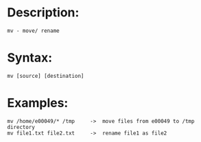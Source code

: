 # Description:
    mv - move/ rename

# Syntax:
    mv [source] [destination]

 # Examples:
    mv /home/e00049/* /tmp     ->  move files from e00049 to /tmp directory
    mv file1.txt file2.txt     ->  rename file1 as file2  
